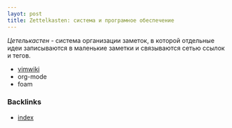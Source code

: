 ```yaml
---
layot: post
title: Zettelkasten: система и програмное обеспечение
---
```


*Цетелькастен* - система организации заметок, в которой отдельные идеи записываются в маленькие заметки и связываются сетью ссылок и тегов.

* [vimwiki](vimwiki)
* org-mode
* foam


### Backlinks
* [index](index)
